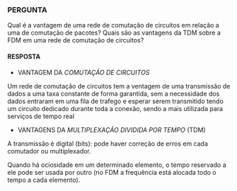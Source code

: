 ### PERGUNTA

Qual é a vantagem de uma rede de comutação de circuitos em relação a uma de comutação de pacotes? Quais são as vantagens da TDM sobre a FDM em uma rede de comutação de circuitos?

#### RESPOSTA

- VANTAGEM DA *COMUTAÇÃO DE CIRCUITOS*

Um rede de comutação de circuitos tem a ventagem de uma transmissão de dados a uma taxa constante de forma garantida, sem a necessidade dos dados entraram em uma fila de trafego e esperar serem transmitido tendo um circuito dedicado durante toda a conexão, sendo a mais utilizada para serviços de tempo real

- VANTAGENS DA *MULTIPLEXAÇÃO DIVIDIDA POR TEMPO* (TDM)

A transmissão é digital (bits): pode haver correção de erros em cada comutador ou multiplexador.  

Quando há ociosidade em um determinado elemento, o tempo reservado a ele pode ser usada por outro (no FDM a frequência está alocada todo o tempo a cada elemento).
